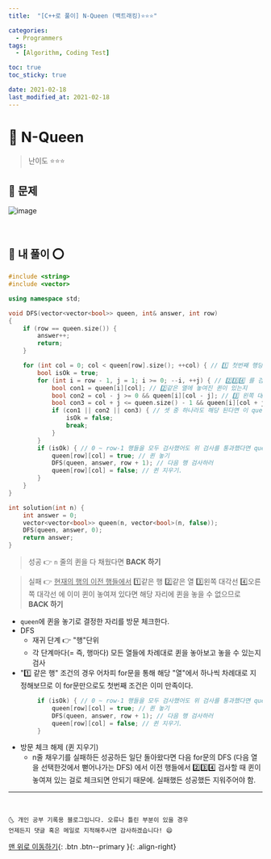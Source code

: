 ```yaml
---
title:  "[C++로 풀이] N-Queen (백트래킹)⭐⭐⭐" 

categories:
  - Programmers
tags:
  - [Algorithm, Coding Test]

toc: true
toc_sticky: true

date: 2021-02-18
last_modified_at: 2021-02-18
---
```



# 📌 N-Queen

> 난이도 ⭐⭐⭐

## 🚀 문제

![image](https://user-images.githubusercontent.com/42318591/108298684-b2203400-71e0-11eb-8915-8b770cb30a84.png)

<br>

## 🚀 내 풀이 ⭕

```cpp
#include <string>
#include <vector>

using namespace std;

void DFS(vector<vector<bool>> queen, int& answer, int row)
{
    if (row == queen.size()) {
        answer++;            
        return;
    }

    for (int col = 0; col < queen[row].size(); ++col) { // 1️⃣ 첫번째 행당 하나만 들어갈 수 잇음
        bool isOk = true;
        for (int i = row - 1, j = 1; i >= 0; --i, ++j) { // 2️⃣3️⃣4️⃣ 를 검사하자. (이전 행들에서 검사)
            bool con1 = queen[i][col]; // 2️⃣같은 열에 놓여진 퀸이 있는지
            bool con2 = col - j >= 0 && queen[i][col - j]; // 3️⃣ 왼쪽 대각선에 놓여진 퀸이 있는지
            bool con3 = col + j <= queen.size() - 1 && queen[i][col + j]; // 4️⃣ 오른쪽 대각선에 놓여진 퀸이 있는지
            if (con1 || con2 || con3) { // 셋 중 하나라도 해당 된다면 이 queen[row][col] 자리에 퀸을 놓을 수 없다.
                isOk = false;
                break;
            }
        }
        if (isOk) { // 0 ~ row-1 행들을 모두 검사했어도 위 검사를 통과했다면 queen[row][col]은 놓여질 수 있다! 
            queen[row][col] = true; // 퀸 놓기
            DFS(queen, answer, row + 1); // 다음 행 검사하러 
            queen[row][col] = false; // 퀸 지우기. 
        }
    }
}

int solution(int n) {
    int answer = 0;
    vector<vector<bool>> queen(n, vector<bool>(n, false));
    DFS(queen, answer, 0);
    return answer;
}
```

> 성공 👉 `n` 줄의 퀸을 다 채웠다면 **BACK 하기**

> 실패 👉 <u>현재의 행의 이전 행들에서</u> 1️⃣같은 행 2️⃣같은 열 3️⃣왼쪽 대각선 4️⃣오른쪽 대각선 에 이미 퀸이 놓여져 있다면 해당 자리에 퀸을 놓을 수 없으므로 **BACK 하기**

- `queen`에 퀸을 놓기로 결정한 자리를 방문 체크한다.
- DFS
  - 재귀 단계 👉 "행"단위
  - 각 단계마다(= 즉, 행마다) 모든 열들에 차례대로 퀸을 놓아보고 놓을 수 있는지 검사 
- "1️⃣ 같은 행" 조건의 경우 어차피 for문을 통해 해당 "열"에서 하나씩 차례대로 지정해보므로 이 for문만으로도 첫번째 조건은 이미 만족이다. 

```cpp
        if (isOk) { // 0 ~ row-1 행들을 모두 검사했어도 위 검사를 통과했다면 queen[row][col]은 놓여질 수 있다! 
            queen[row][col] = true; // 퀸 놓기
            DFS(queen, answer, row + 1); // 다음 행 검사하러 
            queen[row][col] = false; // 퀸 지우기. 
        }
```

- 방문 체크 해제 (퀸 지우기)
  - n줄 채우기를 실패하든 성공하든 일단 돌아왔다면 다음 for문의 DFS (다음 열을 선택한것에서 뻗어나가는 DFS) 에서 이전 행들에서 2️⃣3️⃣4️⃣ 검사할 때 퀸이 놓여져 있는 걸로 체크되면 안되기 때문에. 실패했든 성공했든 지워주어야 함.

***
<br>

    🌜 개인 공부 기록용 블로그입니다. 오류나 틀린 부분이 있을 경우 
    언제든지 댓글 혹은 메일로 지적해주시면 감사하겠습니다! 😄

[맨 위로 이동하기](#){: .btn .btn--primary }{: .align-right}
